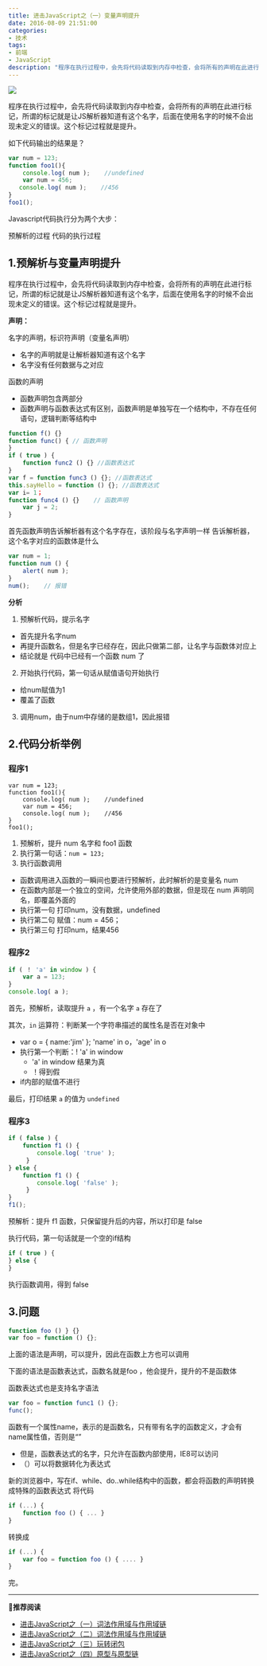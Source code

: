 ```yaml
---
title: 进击JavaScript之（一）变量声明提升
date: 2016-08-09 21:51:00
categories:
- 技术
tags:
- 前端
- JavaScript
description: "程序在执行过程中，会先将代码读取到内存中检查，会将所有的声明在此进行标记，所谓的标记就是让JS解析器知道有这个名字，后面在使用名字的时候不会出现未定义的错误。这个标记过程就是提升。"
---
```


![](//ww1.sinaimg.cn/large/006tNc79ly1g5d8fakhvjj30hs08c0t1.jpg)

程序在执行过程中，会先将代码读取到内存中检查，会将所有的声明在此进行标记，所谓的标记就是让JS解析器知道有这个名字，后面在使用名字的时候不会出现未定义的错误。这个标记过程就是提升。
<!-- more -->
如下代码输出的结果是？
```js
var num = 123;
function foo1(){
    console.log( num );    //undefined
    var num = 456;
   console.log( num );    //456
}
foo1();
```
Javascript代码执行分为两个大步：

预解析的过程
代码的执行过程

## 1.预解析与变量声明提升

程序在执行过程中，会先将代码读取到内存中检查，会将所有的声明在此进行标记，所谓的标记就是让JS解析器知道有这个名字，后面在使用名字的时候不会出现未定义的错误。这个标记过程就是提升。

**声明：**

名字的声明，标识符声明（变量名声明）
 + 名字的声明就是让解析器知道有这个名字
 + 名字没有任何数据与之对应

函数的声明
 + 函数声明包含两部分
 + 函数声明与函数表达式有区别，函数声明是单独写在一个结构中，不存在任何语句，逻辑判断等结构中
 
```js
function f() {}
function func() { // 函数声明
} 
if ( true ) {
    function func2 () {} //函数表达式
}
var f = function func3 () {}; //函数表达式
this.sayHello = function () {}; //函数表达式
var i= 1；
function func4 () {}    // 函数声明
    var j = 2;
}
```

首先函数声明告诉解析器有这个名字存在，该阶段与名字声明一样
告诉解析器，这个名字对应的函数体是什么
```js
var num = 1;
function num () {
    alert( num );
}
num();    // 报错
```
    
**分析**
1. 预解析代码，提示名字    
 + 首先提升名字num
 + 再提升函数名，但是名字已经存在，因此只做第二部，让名字与函数体对应上
 + 结论就是 代码中已经有一个函数 num 了
 
2. 开始执行代码，第一句话从赋值语句开始执行
 + 给num赋值为1
 + 覆盖了函数 
 
3. 调用num，由于num中存储的是数组1，因此报错

## 2.代码分析举例

### 程序1

```
var num = 123;
function foo1(){
    console.log( num );    //undefined
    var num = 456;
    console.log( num );    //456
}
foo1();
```
1. 预解析，提升 num 名字和 foo1 函数
2. 执行第一句话：`num = 123;`
3. 执行函数调用
 + 函数调用进入函数的一瞬间也要进行预解析，此时解析的是变量名 num
 + 在函数内部是一个独立的空间，允许使用外部的数据，但是现在 num 声明同名，即覆盖外面的
 + 执行第一句 打印num，没有数据，undefined
 + 执行第二句 赋值：num = 456；
 + 执行第三句 打印num，结果456

### 程序2
 
```js
if ( ！ 'a' in window ) {
    var a = 123;
}
console.log( a );
```

首先，预解析，读取提升 `a` ，有一个名字 `a` 存在了

其次，`in` 运算符：判断某一个字符串描述的属性名是否在对象中
 + var o = { name:'jim' }; 'name' in o，'age' in o
 + 执行第一个判断：! 'a' in window
   - 'a' in window 结果为真
   - ！得到假
 + if内部的赋值不进行

最后，打印结果 `a` 的值为 `undefined`  

### 程序3

```js
if ( false ) {
    function f1 () {
        console.log( 'true' );
     }
} else {
    function f1 () {
        console.log( 'false' );
     }
}
f1();
```

预解析：提升 f1 函数，只保留提升后的内容，所以打印是 false

执行代码，第一句话就是一个空的if结构  
```js
if ( true ) {
} else {
}
```
执行函数调用，得到 false    

## 3.问题

```js
function foo () } {}
var foo = function () {};
```
上面的语法是声明，可以提升，因此在函数上方也可以调用  

下面的语法是函数表达式，函数名就是foo ，他会提升，提升的不是函数体

函数表达式也是支持名字语法  
```js
var foo = function func1 () {};
func();
```
函数有一个属性name，表示的是函数名，只有带有名字的函数定义，才会有name属性值，否则是“”
 + 但是，函数表达式的名字，只允许在函数内部使用，IE8可以访问
 + （）可以将数据转化为表达式
 
新的浏览器中，写在if、while、do..while结构中的函数，都会将函数的声明转换成特殊的函数表达式 
将代码   
```js
if (...) {
    function foo () { ... }
}
```
转换成
```js
if (...) {
    var foo = function foo () { .... }
}
```  

完。

********
**推荐阅读**
- [进击JavaScript之（一）词法作用域与作用域链](https://blog.dunizb.com/2016/08/09/attack-JavaScript-1-variable/)
- [进击JavaScript之（二）词法作用域与作用域链](https://blog.dunizb.com/2016/08/19/attack-JavaScript-2-scope/)
- [进击JavaScript之（三）玩转闭包](https://blog.dunizb.com/2016/08/28/attack-JavaScript-3-closure/)
- [进击JavaScript之（四）原型与原型链](https://blog.dunizb.com/2016/09/19/attack-JavaScript-4-prototypr/)